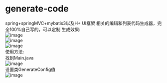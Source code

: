 # generate-code
spring+springMVC+mybatis3以及H+ UI框架 相关的编辑和列表代码生成器，完全100%自己写的，可以定制
生成效果:<br/>
![image](https://github.com/quanzhian/generate-code/blob/master/QQ%E6%88%AA%E5%9B%BE20160711142845.png)<br/>
![image](https://github.com/quanzhian/generate-code/blob/master/QQ%E6%88%AA%E5%9B%BE20160711142856.png)<br/>
![image](https://github.com/quanzhian/generate-code/blob/master/QQ%E6%88%AA%E5%9B%BE20160711142856.png)<br/>
使用方法:<br/>
找到Main.java<br/>
![image](https://github.com/quanzhian/generate-code/blob/master/QQ%E6%88%AA%E5%9B%BE20160711130703.png)<br/>
设置类GenerateConfig值<br/>
![image](https://github.com/quanzhian/generate-code/blob/master/QQ%E6%88%AA%E5%9B%BE20160711130742.png)

